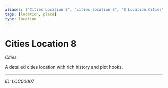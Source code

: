 ```yaml
---
aliases: ["Cities Location 8", "cities location 8", "8 Location Cities"]
tags: [location, place]
type: location
---
```


# Cities Location 8

*Cities*

A detailed cities location with rich history and plot hooks.

---
*ID: LOC00007*